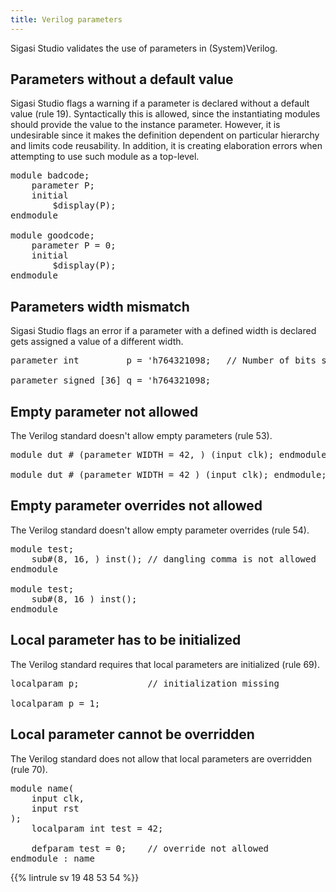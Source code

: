 ```yaml
---
title: Verilog parameters
---
```


Sigasi Studio validates the use of parameters in (System)Verilog.

## Parameters without a default value

Sigasi Studio flags a warning if a parameter is declared without a default value (rule 19). Syntactically this is allowed, since the instantiating modules should provide the value to the instance parameter.
However, it is undesirable since it makes the definition dependent on particular hierarchy and limits code reusability.
In addition, it is creating elaboration errors when attempting to use such module as a top-level.

<pre>module badcode;
	<span class="warning">parameter P</span>;
	initial
	    $display(P);
endmodule

module goodcode;
	parameter P<span class="goodcode"> = 0</span>;
	initial
	    $display(P);
endmodule</pre>

## Parameters width mismatch

Sigasi Studio flags an error if a parameter with a defined width is declared gets
assigned a value of a different width.

<pre><span class="error">parameter int         p = 'h764321098</span>;   // Number of bits set a04a (35) wider than the expected bit width (32)

<span class="goodcode">parameter signed [36] q = 'h764321098;</pre>

## Empty parameter not allowed

The Verilog standard doesn't allow empty parameters (rule 53).

<pre>
module dut # (parameter WIDTH = 42<span class="error">, </span>) (input clk); endmodule; // dangling comma is not allowed

module dut # (parameter WIDTH = 42<span class="goodcode"> </span>) (input clk); endmodule;
</pre>

## Empty parameter overrides not allowed

The Verilog standard doesn't allow empty parameter overrides (rule 54).

<pre>
module test;
    sub#(8, 16<span class="error">, </span>) inst(); // dangling comma is not allowed
endmodule

module test;
    sub#(8, 16<span class="goodcode"> </span>) inst();
endmodule
</pre>

## Local parameter has to be initialized

The Verilog standard requires that local parameters are initialized (rule 69).

<pre>
<span class="error">localparam p;</span>             // initialization missing

<span class="goodcode">localparam p = 1;</span>
</pre>

## Local parameter cannot be overridden

The Verilog standard does not allow that local parameters are overridden (rule 70).

<pre>
module name(
    input clk,
    input rst
);
    localparam int test = 42;

    <span class="error">defparam test = 0;</span>    // override not allowed
endmodule : name
</pre>

{{% lintrule sv 19 48 53 54 %}}
